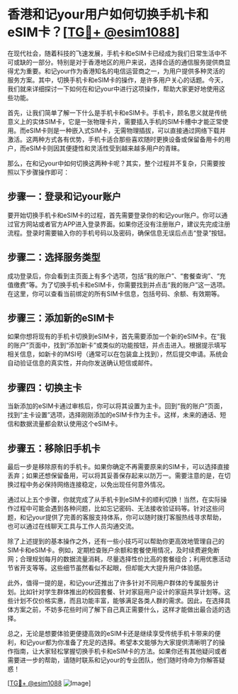 # 香港和记your用户如何切换手机卡和eSIM卡？[[TG💪+ @esim1088](https://t.me/s/esim1088)]

在现代社会，随着科技的飞速发展，手机卡和eSIM卡已经成为我们日常生活中不可或缺的一部分。特别是对于香港地区的用户来说，选择合适的通信服务提供商显得尤为重要。和记your作为香港知名的电信运营商之一，为用户提供多种灵活的服务方案。其中，切换手机卡和eSIM卡的操作，是许多用户关心的话题。今天，我们就来详细探讨一下如何在和记your中进行这项操作，帮助大家更好地使用这些功能。

首先，让我们简单了解一下什么是手机卡和eSIM卡。手机卡，顾名思义就是传统意义上的实体SIM卡，它是一张物理卡片，需要插入手机的SIM卡槽中才能正常使用。而eSIM卡则是一种嵌入式SIM卡，无需物理插拔，可以直接通过网络下载并激活。这两种方式各有优势，手机卡适合那些喜欢随时更换设备或保留备用卡的用户，而eSIM卡则因其便捷性和灵活性受到越来越多用户的青睐。

那么，在和记your中如何切换这两种卡呢？其实，整个过程并不复杂，只需要按照以下步骤操作即可：

## 步骤一：登录和记your账户

要开始切换手机卡和eSIM卡的过程，首先需要登录你的和记your账户。你可以通过官方网站或者官方APP进入登录界面。如果你还没有注册账户，建议先完成注册流程。登录时需要输入你的手机号码以及密码，确保信息无误后点击“登录”按钮。

## 步骤二：选择服务类型

成功登录后，你会看到主页面上有多个选项，包括“我的账户”、“套餐查询”、“充值缴费”等。为了切换手机卡和eSIM卡，你需要找到并点击“我的账户”这一选项。在这里，你可以查看当前绑定的所有SIM卡信息，包括号码、余额、有效期等。

## 步骤三：添加新的eSIM卡

如果你想将现有的手机卡切换到eSIM卡，首先需要添加一个新的eSIM卡。在“我的账户”页面中，找到“添加新卡”或类似的功能按钮，并点击进入。根据提示填写相关信息，如新卡的IMSI号（通常可以在包装盒上找到），然后提交申请。系统会自动验证信息的真实性，并向你发送确认短信或邮件。

## 步骤四：切换主卡

当新添加的eSIM卡通过审核后，你可以将其设置为主卡。回到“我的账户”页面，找到“主卡设置”选项，选择刚刚添加的eSIM卡作为主卡。这样，未来的通话、短信和数据流量都会默认使用这个eSIM卡。

## 步骤五：移除旧手机卡

最后一步是移除原有的手机卡。如果你确定不再需要原来的SIM卡，可以选择直接丢弃；如果还想保留备用，可以将其妥善保存起来以防万一。需要注意的是，在切换过程中务必保持网络连接稳定，以免出现任何意外情况。

通过以上五个步骤，你就完成了从手机卡到eSIM卡的顺利切换！当然，在实际操作过程中可能会遇到各种问题，比如忘记密码、无法接收验证码等。针对这些问题，和记your提供了完善的客服支持体系，你可以随时拨打客服热线寻求帮助，也可以通过在线聊天工具与工作人员沟通交流。

除了上述提到的基本操作之外，还有一些小技巧可以帮助你更高效地管理自己的SIM卡和eSIM卡。例如，定期检查账户余额和套餐使用情况，及时续费避免断网；合理规划每月的数据流量消耗，尽量选择性价比高的套餐组合；利用优惠活动节省开支等等。这些细节虽然看似不起眼，但却能大大提升用户体验感。

此外，值得一提的是，和记your还推出了许多针对不同用户群体的专属服务计划。比如针对学生群体推出的校园套餐、针对家庭用户设计的家庭共享计划等。这些计划不仅价格实惠，而且功能丰富，能够满足各类人群的需求。因此，在选择具体方案之前，不妨多花些时间了解下自己真正需要什么，这样才能做出最合适的选择。

总之，无论是想要体验更便捷高效的eSIM卡还是继续享受传统手机卡带来的便利，和记your都为你准备了充足的选择。希望本文能够为大家提供清晰明了的操作指南，让大家轻松掌握切换手机卡和eSIM卡的方法。如果你还有其他疑问或者需要进一步的帮助，请随时联系和记your的专业团队，他们随时待命为你解答疑惑！

[[TG💪+ @esim1088](https://t.me/s/esim1088) ![Image](https://i.postimg.cc/4NQfJmqS/Snipaste-2025-05-13-00-14-12.png)]